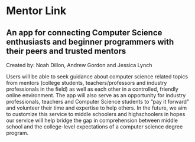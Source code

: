 # Mentor Link
An app for connecting Computer Science enthusiasts and beginner programmers with their peers and trusted mentors
--------------
Created by: Noah Dillon, Andrew Gordon and Jessica Lynch

Users will be able to seek guidance about computer science related topics from mentors (college students, teachers/professors and industry professionals in the field) as well as each other in a controlled, friendly online environment. The app will also serve as an opportunity for industry professionals, teachers and Computer Science students to “pay it forward” and volunteer their time and expertise to help others. In the future, we aim to customize this service to middle schoolers and highschoolers in hopes our service will help bridge the gap in comprehension between middle school and the college-level expectations of a computer science degree program. 
